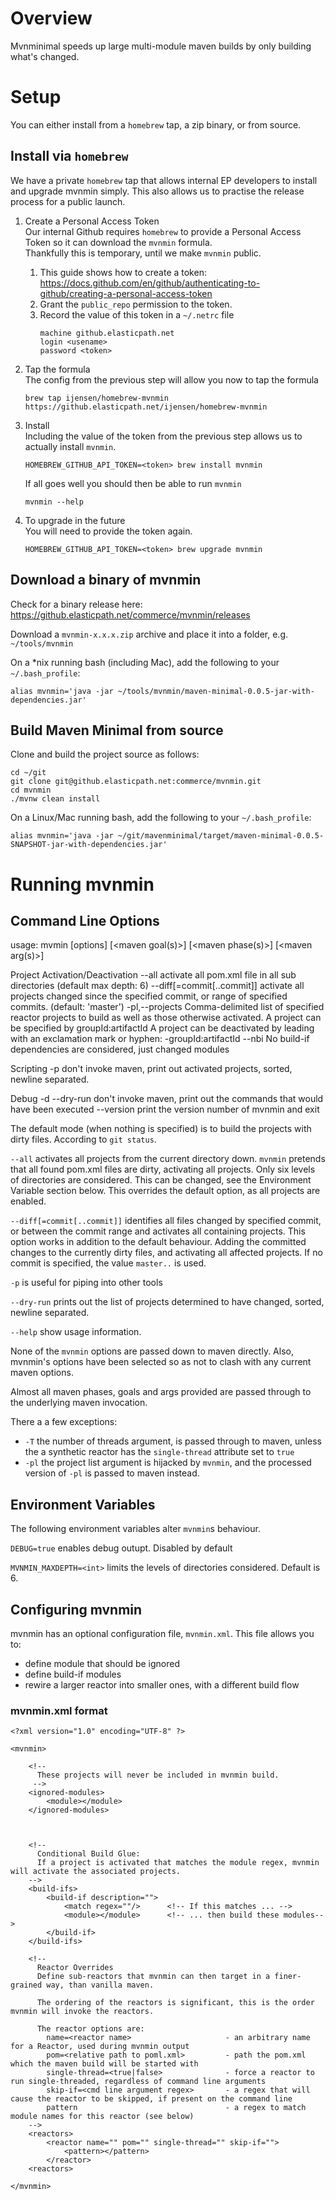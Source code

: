 # Overview

Mvnminimal speeds up large multi-module maven builds by only building what's changed. 

# Setup

You can either install from a `homebrew` tap, a zip binary, or from source.

## Install via `homebrew`

We have a private `homebrew` tap that allows internal EP developers to install and upgrade mvnmin simply.
This also allows us to practise the release process for a public launch.

1. Create a Personal Access Token  
   Our internal Github requires `homebrew` to provide a Personal Access Token so it can download the `mvnmin` formula.  
   Thankfully this is temporary, until we make `mvnmin` public.  
   1. This guide shows how to create a token: https://docs.github.com/en/github/authenticating-to-github/creating-a-personal-access-token
   1. Grant the `public_repo` permission to the token. 
   1. Record the value of this token in a `~/.netrc` file
      ```
      machine github.elasticpath.net
      login <usename>
      password <token>  
      ```

2. Tap the formula  
The config from the previous step will allow you now to tap the formula
   ```
   brew tap ijensen/homebrew-mvnmin https://github.elasticpath.net/ijensen/homebrew-mvnmin
   ```

3. Install  
   Including the value of the token from the previous step allows us to actually install `mvnmin`.
   ```
   HOMEBREW_GITHUB_API_TOKEN=<token> brew install mvnmin
   ``` 

   If all goes well you should then be able to run `mvnmin`
   ```
   mvnmin --help
   ```

4. To upgrade in the future  
   You will need to provide the token again.
   ```
   HOMEBREW_GITHUB_API_TOKEN=<token> brew upgrade mvnmin 
   ```

## Download a binary of mvnmin

Check for a binary release here: https://github.elasticpath.net/commerce/mvnmin/releases

Download a `mvnmin-x.x.x.zip` archive and place it into a folder, e.g. `~/tools/mvnmin`

On a *nix running bash (including Mac), add the following to your `~/.bash_profile`:

```
alias mvnmin='java -jar ~/tools/mvnmin/maven-minimal-0.0.5-jar-with-dependencies.jar'
```


## Build Maven Minimal from source

Clone and build the project source as follows:

```
cd ~/git
git clone git@github.elasticpath.net:commerce/mvnmin.git
cd mvnmin
./mvnw clean install
```

On a Linux/Mac running bash, add the following to your `~/.bash_profile`:
```
alias mvnmin='java -jar ~/git/mavenminimal/target/maven-minimal-0.0.5-SNAPSHOT-jar-with-dependencies.jar'
```

# Running mvnmin

## Command Line Options

usage: mvmin [options] [<maven goal(s)>] [<maven phase(s)>] [<maven arg(s)>]

  Project Activation/Deactivation
    --all                      activate all pom.xml file in all sub directories
                               (default max depth: 6)
    --diff[=commit[..commit]]  activate all projects changed since the specified commit,
                               or range of specified commits.
                               (default: 'master')
    -pl,--projects <arg>       Comma-delimited list of specified reactor projects
                               to build as well as those otherwise activated.
                               A project can be specified by groupId:artifactId
                               A project can be deactivated by leading with an
                               exclamation mark or hyphen: -groupId:artifactId
    --nbi                      No build-if dependencies are considered, just
                               changed modules

  Scripting
    -p                         don't invoke maven, print out activated projects,
                               sorted, newline separated.

  Debug
    -d --dry-run               don't invoke maven, print out the commands that
                               would have been executed
       --version               print the version number of mvnmin and exit


The default mode (when nothing is specified) is to build the projects with dirty files.  According to `git status`.

`--all` activates all projects from the current directory down.  `mvnmin` pretends that all found pom.xml
        files are dirty, activating all projects.  Only six levels of directories are considered.
        This can be changed, see the Environment Variable section below.  This overrides the default option, as
        all projects are enabled.

`--diff[=commit[..commit]]` identifies all files changed by specified commit, or between the commit range and 
                            activates all containing projects.  This option works in addition to the default behaviour.
                            Adding the committed changes to the currently dirty files, and activating all affected projects.
                            If no commit is specified, the value `master..` is used.

`-p` is useful for piping into other tools

`--dry-run` prints out the list of projects determined to have changed, sorted, newline separated.

`--help` show usage information.
             
None of the `mvnmin` options are passed down to maven directly.  Also, mvnmin's options have been selected so as not to clash with any current maven options.

Almost all maven phases, goals and args provided are passed through to the underlying maven invocation.

There a a few exceptions:
* `-T` the number of threads argument, is passed through to maven, unless the a synthetic reactor has the `single-thread` attribute set to `true`
* `-pl` the project list argument is hijacked by `mvnmin`, and the processed version of `-pl` is passed to maven instead. 
		     
## Environment Variables

The following environment variables alter `mvnmin`s behaviour.

 `DEBUG=true` enables debug outupt. Disabled by default
 
 `MVNMIN_MAXDEPTH=<int>` limits the levels of directories considered.  Default is 6.

## Configuring mvnmin

mvnmin has an optional configuration file, `mvnmin.xml`.
This file allows you to:
* define module that should be ignored
* define build-if modules
* rewire a larger reactor into smaller ones, with a different build flow

### mvnmin.xml format

```
<?xml version="1.0" encoding="UTF-8" ?>

<mvnmin>

	<!--
	  These projects will never be included in mvnmin build.
	 -->
	<ignored-modules>
		<module></module>
	</ignored-modules>



	<!--
	  Conditional Build Glue:
	  If a project is activated that matches the module regex, mvnmin will activate the associated projects.
	-->
	<build-ifs>
		<build-if description="">
			<match regex=""/>      <!-- If this matches ... -->
			<module></module>      <!-- ... then build these modules-->
		</build-if>
	</build-ifs>

	<!--
	  Reactor Overrides
	  Define sub-reactors that mvnmin can then target in a finer-grained way, than vanilla maven.

	  The ordering of the reactors is significant, this is the order mvnmin will invoke the reactors.

	  The reactor options are:
	    name=<reactor name>                     - an arbitrary name for a Reactor, used during mvnmin output
	    pom=<relative path to poml.xml>         - path the pom.xml which the maven build will be started with
	    single-thread=<true|false>              - force a reactor to run single-threaded, regardless of command line arguments
	    skip-if=<cmd line argument regex>       - a regex that will cause the reactor to be skipped, if present on the command line
	    pattern                                 - a regex to match module names for this reactor (see below)
	-->
	<reactors>
		<reactor name="" pom="" single-thread="" skip-if="">
			<pattern></pattern>
		</reactor>
	<reactors>

</mvnmin>
```

